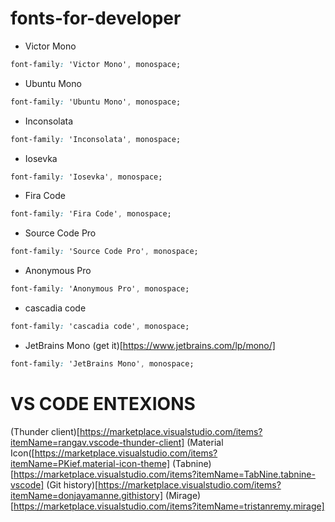 # fonts-for-developer

- Victor Mono
```css
font-family: 'Victor Mono', monospace;
```

- Ubuntu Mono
```css
font-family: 'Ubuntu Mono', monospace;
```

- Inconsolata
```css
font-family: 'Inconsolata', monospace;
```

- Iosevka
```css
font-family: 'Iosevka', monospace;
```

- Fira Code
```css
font-family: 'Fira Code', monospace;
```

- Source Code Pro
```css
font-family: 'Source Code Pro', monospace;
```

- Anonymous Pro
```css
font-family: 'Anonymous Pro', monospace;
```
- cascadia code
```css
font-family: 'cascadia code', monospace;
```
- JetBrains Mono
(get it)[https://www.jetbrains.com/lp/mono/]
```css
font-family: 'JetBrains Mono', monospace;
```

# VS CODE ENTEXIONS 
(Thunder client)[https://marketplace.visualstudio.com/items?itemName=rangav.vscode-thunder-client]
(Material Icon([https://marketplace.visualstudio.com/items?itemName=PKief.material-icon-theme]
(Tabnine)[https://marketplace.visualstudio.com/items?itemName=TabNine.tabnine-vscode]
(Git history)[https://marketplace.visualstudio.com/items?itemName=donjayamanne.githistory]
(Mirage)[https://marketplace.visualstudio.com/items?itemName=tristanremy.mirage]

